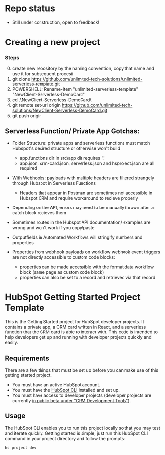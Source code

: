 # Repo status
- Still under construction, open to feedback!



# Creating a new project

### Steps 
0. create new repository by the naming convention, copy that name and use it for subsequent procesii
1. git clone https://github.com/unlimited-tech-solutions/unlimited-serverless-template.git
2. POWERSHELL: Rename-Item "unlimited-serverless-template" "NewClient-Serverless-DemoCard"
3. cd .\NewClient-Serverless-DemoCard\
4. git remote set-url origin https://github.com/unlimited-tech-solutions/NewClient-Serverless-DemoCard.git
5. git push origin



## Serverless Function/ Private App Gotchas: 

- Folder Structure: private apps and serverless functions must match Hubspot's desired structure or otherwise won't build
    - app.functions dir in src\app dir requires '.'
    - app.json, crm-card.json, serverless.json and hsproject.json are all required

- With Webhooks: payloads with multiple headers are filtered strangely through Hubspot in Serverless Functions
    - Headers that appear in Postman are sometimes not accessible in Hubspot CRM and require workaround to recieve properly

- Depending on the API, errors may need to be manually thrown after a catch block recieves them


- Sometimes routes in the Hubspot API documentation/ examples are wrong and won't work if you copy/paste

- Outputfields in Automated Workflows will stringify numbers and properties 

- Properties from webhook payloads on workflow webhook event triggers are not directly accessible to custom code blocks: 
    - properties can be made accessible with the format data workflow block (same page as custom code block)
    - properties can also be set to a record and retrieved via that record







# HubSpot Getting Started Project Template

This is the Getting Started project for HubSpot developer projects. It contains a private app, a CRM card written in React, and a serverless function that the CRM card is able to interact with. This code is intended to help developers get up and running with developer projects quickly and easily.

## Requirements

There are a few things that must be set up before you can make use of this getting started project.

- You must have an active HubSpot account.
- You must have the [HubSpot CLI](https://www.npmjs.com/package/@hubspot/cli) installed and set up.
- You must have access to developer projects (developer projects are currently [in public beta under "CRM Development Tools"](https://app.hubspot.com/l/whats-new/betas)).

## Usage

The HubSpot CLI enables you to run this project locally so that you may test and iterate quickly. Getting started is simple, just run this HubSpot CLI command in your project directory and follow the prompts:

`hs project dev`
